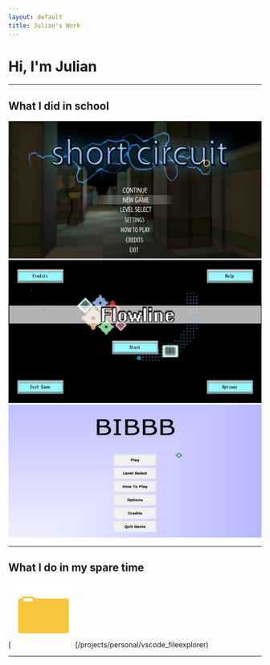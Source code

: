 ```yaml
---
layout: default
title: Julian's Work
---
```

# Hi, I'm Julian

---

## What I did in school

[![Short Circuit](/files/images/ShortCircuit_1.jpg)](/projects/school/shortcircuit)
[![Flowline](/files/images/Flowline_1.jpg)](/projects/school/flowline)
[![BIBBB](/files/images/BIBBB_1.jpg)](/projects/school/bibbb)

---

## What I do in my spare time

[![VSCode File Explorer](/files/images/folderIcon.png)[/projects/personal/vscode_fileexplorer)

---
